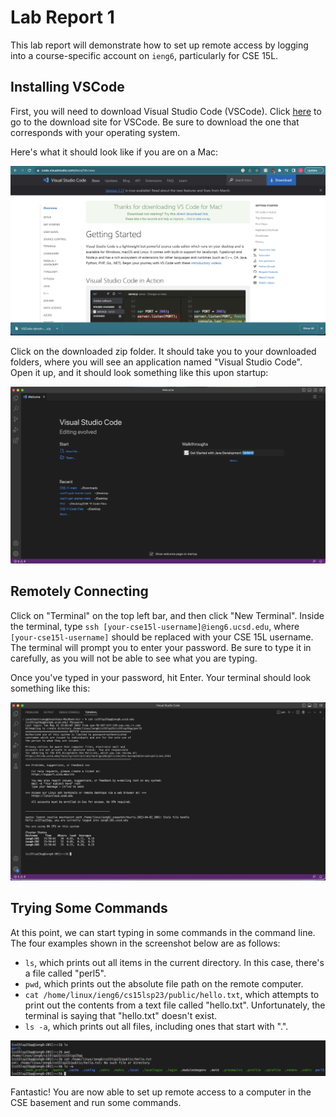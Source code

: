 # Lab Report 1

This lab report will demonstrate how to set up remote access by logging into a course-specific account on `ieng6`, particularly for CSE 15L.  

## Installing VSCode

First, you will need to download Visual Studio Code (VSCode). Click [here](https://code.visualstudio.com/download) to go to the download site for VSCode. Be sure to download the one that corresponds with your operating system.

Here's what it should look like if you are on a Mac:  

![Image](step1.png)

Click on the downloaded zip folder. It should take you to your downloaded folders, where you will see an application named "Visual Studio Code". Open it up, and it should look something like this upon startup:  

![Image](step2.png)

## Remotely Connecting

Click on "Terminal" on the top left bar, and then click "New Terminal". Inside the terminal, type `ssh [your-cse15l-username]@ieng6.ucsd.edu`, where `[your-cse15l-username]` should be replaced with your CSE 15L username. The terminal will prompt you to enter your password. Be sure to type it in carefully, as you will not be able to see what you are typing. 

Once you've typed in your password, hit Enter. Your terminal should look something like this:  

![Image](step3.png)

## Trying Some Commands

At this point, we can start typing in some commands in the command line. The four examples shown in the screenshot below are as follows:
* `ls`, which prints out all items in the current directory. In this case, there's a file called "perl5". 
* `pwd`, which prints out the absolute file path on the remote computer. 
* `cat /home/linux/ieng6/cs15lsp23/public/hello.txt`, which attempts to print out the contents from a text file called "hello.txt". Unfortunately, the terminal is saying that "hello.txt" doesn't exist.
* `ls -a`, which prints out all files, including ones that start with ".". 

![Image](step4.png)

Fantastic! You are now able to set up remote access to a computer in the CSE basement and run some commands. 
